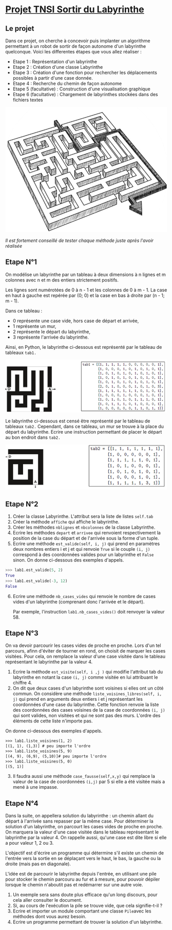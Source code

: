 # <u> Projet TNSI Sortir du Labyrinthe</u>

## Le projet

Dans ce projet, on cherche à concevoir puis implanter un algorithme permettant à un robot de sortir de façon autonome d'un labyrinthe quelconque. Voici les differentes étapes que vous allez réaliser :

- Etape 1 : Représentation d'un labyrinthe
- Etape 2 : Création d'une classe Labyrinthe
- Etape 3 : Création d'une fonction pour rechercher les
déplacements possibles à partir d'une case donnée.
- Etape 4 : Recherche du chemin de façon autonome
- Etape 5 (facultative) : Construction d'une visualisation
graphique
- Etape 6 (facultative) : Chargement de labyrinthes stockées dans des fichiers textes

![](image.png)

<I> Il est fortement conseillé de tester chaque méthode juste après l'avoir réalisée </I>

## Etape N°1

On modélise un labyrinthe par un tableau à deux dimensions à n lignes et m colonnes avec n et m des entiers strictement positifs.

Les lignes sont numérotées de 0 à n - 1 et les colonnes de 0 à m - 1. La case en haut à gauche est repérée par (0; 0) et la case en bas à droite par (n - 1; m - 1).

Dans ce tableau :

- 0 représente une case vide, hors case de départ et arrivée,
- 1 représente un mur,
- 2 représente le départ du labyrinthe,
- 3 représente l'arrivée du labyrinthe.

Ainsi, en Python, le labyrinthe ci-dessous est représenté par le tableau de tableaux `tab1.`

![](image-1.png)

Le labyrinthe ci-dessous est censé être représenté par le tableau de tableaux `tab2.`
Cependant, dans ce tableau, un mur se trouve à la place du départ du labyrinthe.
Ecrire une instruction permettant de placer le départ au bon endroit dans `tab2.`

![alt text](image-2.png)

## Etape N°2

1. Créer la classe Labyrinthe. L'attribut sera la liste de listes `self.tab`
2. Créer la méthode `affiche` qui affiche le labyrinthe.
3. Créer les méthodes `nblignes` et `nbcolonnes` de la classe Labyrinthe.
4. Ecrire les méthodes `depart` et `arrivee` qui renvoient respectivement la position de la case du départ et
de l'arrivée sous la forme d'un tuple.
5. Ecrire une méthode `est_valide(self, i, j)` qui prend en paramètres deux nombres entiers i et j
et qui renvoie `True` si le couple `(i, j)` correspond à des coordonnées valides pour un labyrinthe et `False` sinon.
On donne ci-dessous des exemples d'appels.

```python
>>> lab1.est_valide(5, 2)
True
>>> lab1.est_valide(-3, 12)
False
```

6. Ecrire une méthode `nb_cases_vides` qui renvoie le nombre de cases vides d'un labyrinthe (comprenant donc l'arrivée et le départ).

    Par exemple, l'instruction `lab1.nb_cases_vides()` doit renvoyer la valeur 58.

## Etape N°3

On va devoir parcourir les cases vides de proche en proche. Lors d'un tel parcours, afinn d'éviter de tourner
en rond, on choisit de marquer les cases visitées.
Pour cela, on remplace la valeur d'une case visitée dans le tableau représentant le labyrinthe par la valeur 4.

1. Ecrire la méthode `est_visite(self, i ,j )` qui modifie l'attribut tab du labyrinthe en notant la case  `(i, j)` comme visitée en lui attribuant le chiffre 4.
2. On dit que deux cases d'un labyrinthe sont voisines si elles ont un côté commun. On considère
une méthode `liste_voisines_libres(self, i, j)` qui prend en arguments deux entiers i et j
représentant les coordonnées d'une case du labyrinthe.
Cette fonction renvoie la liste des coordonnées des cases voisines de la case de coordonnées `(i, j)` qui
sont valides, non visitées et qui ne sont pas des murs. L'ordre des éléments de cette liste n'importe pas. 

On donne ci-dessous des exemples d'appels.
```
>>> lab1.liste_voisines(1, 2)
[(1, 1), (1,3)] # peu importe l'ordre
>>> lab1.liste_voisines(5, 9)
[(4, 9), (6,9), (5,10)]# peu importe l'ordre
>>> lab1.liste_voisines(5, 0)
[(5, 1)]
```

3. Il faudra aussi une méthode `case_fausse(self,x,y)` qui remplace la valeur de la case de coordonnées `(i,j)` par 5 si elle a été visitée mais a mené à une impasse.


## Etape N°4

Dans la suite, on appellera solution du labyrinthe : un chemin allant du départ à l'arrivée sans repasser par
la même case.
Pour déterminer la solution d'un labyrinthe, on parcourt les cases vides de proche en proche.
On marquera la valeur d'une case visitée dans le tableau représentant le labyrinthe par la valeur 4. On
rappelle aussi, qu'une case est dite libre si elle a pour valeur 1, 2 ou 3.

L'objectif est d'écrire un programme qui détermine s'il existe un chemin de l'entrée vers la sortie en se
déplaçant vers le haut, le bas, la gauche ou la droite (mais pas en diagonale).

L'idée est de parcourir le labyrinthe depuis l'entrée, en utilisant une pile pour stocker le chemin parcouru
au fur et à mesure, pour pouvoir dépiler lorsque le chemin n'aboutit pas et redémarrer sur une autre voie.

1. Un exemple sera sans doute plus efficace qu'un long discours, pour cela aller consulter le document.
2. Si, au cours de l'exécution la pile se trouve vide, que cela signifie-t-il ?
3. Ecrire et importer un module comportant une classe `Pile`avec les méthodes dont vous aurez besoin.
4. Ecrire  un programme permettant de trouver la solution d'un labyrinthe.